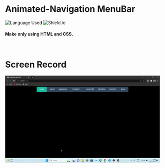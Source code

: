 # Animated-Navigation MenuBar
![Language Used](https://img.shields.io/static/v1?label=HTML&message=CSS&color=orange)
![Shield.io](https://img.shields.io/badge/-Divya%20Khera-brightgreen)

#### Make only using HTML and CSS.
<br>

# Screen Record
![MenuBar](/Record.gif)